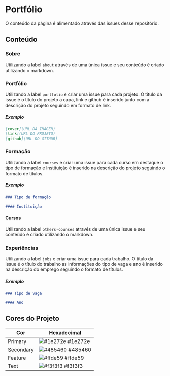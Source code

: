 # Portfólio

O conteúdo da página é alimentado através das issues desse repositório.

## Conteúdo

### Sobre

Utilizando a label `about` através de uma única issue e seu conteúdo é criado utilizando o markdown.

### Portfólio

Utilizando a label `portfolio` e criar uma issue para cada projeto.
O título da issue é o título do projeto a capa, link e github é inserido junto com a descrição do projeto seguindo em formato de link.

##### Exemplo

```md
[cover](URL DA IMAGEM)
[link](URL DO PROJETO)
[github](URL DO GITHUB)
```

### Formação

Utilizando a label `courses` e criar uma issue para cada curso em destaque o tipo de formação e Instituição é inserido na descrição do projeto seguindo o formato de títulos.

##### Exemplo

```md
### Tipo de formação

#### Instituição
```

#### Cursos

Utilizando a label `others-courses` através de uma única issue e seu conteúdo é criado utilizando o markdown.

### Experiências

Utilizando a label `jobs` e criar uma issue para cada trabalho. O título da issue é o título do trabalho as informações do tipo de vaga e ano é inserido na descrição do emprego seguindo o formato de títulos.

##### Exemplo

```md
### Tipo de vaga

#### Ano
```

## Cores do Projeto

| Cor       | Hexadecimal                                                      |
| --------- | ---------------------------------------------------------------- |
| Primary   | ![#1e272e](https://via.placeholder.com/10/1e272e?text=+) #1e272e |
| Secondary | ![#485460](https://via.placeholder.com/10/485460?text=+) #485460 |
| Feature   | ![#ffde59](https://via.placeholder.com/10/ffde59?text=+) #ffde59 |
| Text      | ![#f3f3f3](https://via.placeholder.com/10/f3f3f3?text=+) #f3f3f3 |
